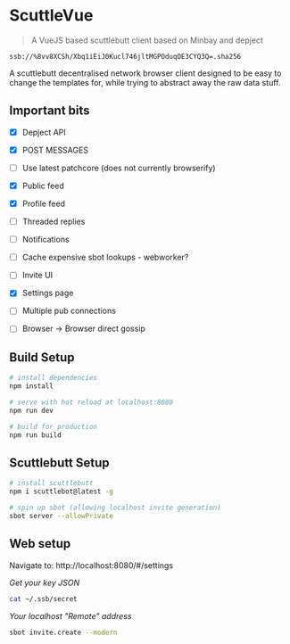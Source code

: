 # ScuttleVue

> A VueJS based scuttlebutt client based on Minbay and depject


`ssb://%8vv8XCSh/Xbq1iEiJ0Kucl746jltMGPOduqOE3CYQ3Q=.sha256`


A scuttlebutt decentralised network browser client designed to be easy to change the templates for, while trying to abstract away the raw data stuff.


## Important bits

- [x] Depject API
- [x] POST MESSAGES
- [ ] Use latest patchcore (does not currently browserify)
- [x] Public feed
- [x] Profile feed
- [ ] Threaded replies
- [ ] Notifications
- [ ] Cache expensive sbot lookups - webworker?

- [ ] Invite UI
- [x] Settings page
- [ ] Multiple pub connections
- [ ] Browser -> Browser direct gossip


## Build Setup

``` bash
# install dependencies
npm install

# serve with hot reload at localhost:8080
npm run dev

# build for production
npm run build

```

## Scuttlebutt Setup

``` bash
# install scuttlebutt
npm i scuttlebot@latest -g

# spin up sbot (allowing localhost invite generation)
sbot server --allowPrivate
```

## Web setup

Navigate to: http://localhost:8080/#/settings

*Get your key JSON*
``` bash
cat ~/.ssb/secret
```


*Your localhost "Remote" address*

``` bash
sbot invite.create --modern
```


